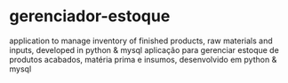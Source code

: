 # gerenciador-estoque
application to manage inventory of finished products, raw materials and inputs, developed in python & mysql
aplicação para gerenciar estoque de produtos acabados, matéria prima e insumos, desenvolvido em python &amp; mysql

